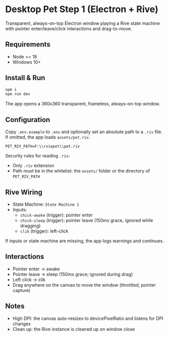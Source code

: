 # Desktop Pet Step 1 (Electron + Rive)

Transparent, always-on-top Electron window playing a Rive state machine with pointer enter/leave/click interactions and drag-to-move.

## Requirements

- Node >= 18
- Windows 10+

## Install & Run

```bash
npm i
npm run dev
```

The app opens a 360x360 transparent, frameless, always-on-top window.

## Configuration

Copy `.env.example` to `.env` and optionally set an absolute path to a `.riv` file. If omitted, the app loads `assets/pet.riv`.

```
PET_RIV_PATH=F:\\rviepet\\pet.riv
```

Security rules for reading `.riv`:
- Only `.riv` extension
- Path must be in the whitelist: the `assets/` folder or the directory of `PET_RIV_PATH`

## Rive Wiring

- State Machine: `State Machine 1`
- Inputs:
  - `chick-awake` (trigger): pointer enter
  - `chick-sleep` (trigger): pointer leave (150ms grace, ignored while dragging)
  - `clik` (trigger): left-click

If inputs or state machine are missing, the app logs warnings and continues.

## Interactions

- Pointer enter -> awake
- Pointer leave -> sleep (150ms grace; ignored during drag)
- Left click -> clik
- Drag anywhere on the canvas to move the window (throttled, pointer capture)

## Notes

- High DPI: the canvas auto-resizes to devicePixelRatio and listens for DPI changes
- Clean up: the Rive instance is cleaned up on window close


